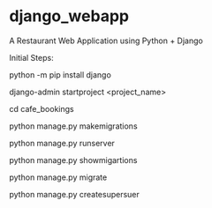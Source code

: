 # django_webapp
A Restaurant Web Application using Python + Django

Initial Steps:

python -m pip install django

django-admin startproject <project_name>

cd cafe_bookings

python manage.py makemigrations

python manage.py runserver

python manage.py showmigartions

python manage.py migrate

python manage.py createsupersuer
